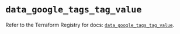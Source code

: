 # `data_google_tags_tag_value`

Refer to the Terraform Registry for docs: [`data_google_tags_tag_value`](https://registry.terraform.io/providers/hashicorp/google-beta/5.26.0/docs/data-sources/google_tags_tag_value).
